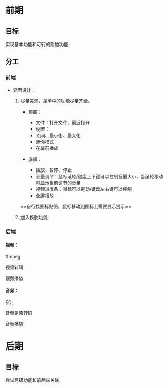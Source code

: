 # 前期

## 目标

实现基本功能和可行的附加功能

## 分工

### 前端

- 界面设计：

  1. 尽量美观，菜单中的功能尽量齐全。

     - 顶部：
       - 文件：打开文件、最近打开
       - 设置：
       - 关闭、最小化、最大化
       - 迷你模式
       - 在最前播放

     - 底部：
       - 播放、暂停、停止
       - 音量调节：鼠标滚轮/键盘上下键可以控制音量大小，当滚轮移动时显示当前调节的音量
       - 视频进度条：鼠标可以拖动/键盘左右键可以控制
       - 全屏播放

     ==自行找图标贴图，鼠标移动到图标上需要显示提示==

  2. 加入换肤功能

### 后端

#### 视频：

ffmpeg

视频转码

视频播放

#### 音频：

SDL

音频是否转码

音频播放

# 后期

## 目标

尝试高级功能和前后端关联